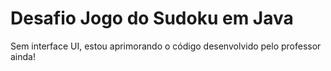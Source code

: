 # Desafio Jogo do Sudoku em Java

Sem interface UI, estou aprimorando o código desenvolvido pelo professor ainda!
